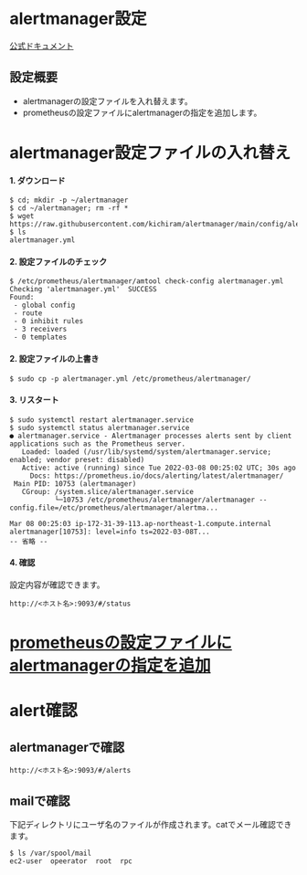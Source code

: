 # alertmanager設定
[公式ドキュメント](https://prometheus.io/docs/alerting/latest/configuration/)
## 設定概要
* alertmanagerの設定ファイルを入れ替えます。
* prometheusの設定ファイルにalertmanagerの指定を追加します。

# alertmanager設定ファイルの入れ替え
#### 1. ダウンロード
```
$ cd; mkdir -p ~/alertmanager
$ cd ~/alertmanager; rm -rf *
$ wget https://raw.githubusercontent.com/kichiram/alertmanager/main/config/alertmanager/alertmanager.yml
$ ls
alertmanager.yml
```
#### 2. 設定ファイルのチェック
```
$ /etc/prometheus/alertmanager/amtool check-config alertmanager.yml 
Checking 'alertmanager.yml'  SUCCESS
Found:
 - global config
 - route
 - 0 inhibit rules
 - 3 receivers
 - 0 templates
```
#### 2. 設定ファイルの上書き
```
$ sudo cp -p alertmanager.yml /etc/prometheus/alertmanager/
```
#### 3. リスタート
```
$ sudo systemctl restart alertmanager.service
$ sudo systemctl status alertmanager.service
● alertmanager.service - Alertmanager processes alerts sent by client applications such as the Prometheus server.
   Loaded: loaded (/usr/lib/systemd/system/alertmanager.service; enabled; vendor preset: disabled)
   Active: active (running) since Tue 2022-03-08 00:25:02 UTC; 30s ago
     Docs: https://prometheus.io/docs/alerting/latest/alertmanager/
 Main PID: 10753 (alertmanager)
   CGroup: /system.slice/alertmanager.service
           └─10753 /etc/prometheus/alertmanager/alertmanager --config.file=/etc/prometheus/alertmanager/alertma...

Mar 08 00:25:03 ip-172-31-39-113.ap-northeast-1.compute.internal alertmanager[10753]: level=info ts=2022-03-08T...
-- 省略 --
```
#### 4. 確認
設定内容が確認できます。
```
http://<ホスト名>:9093/#/status
```
# [prometheusの設定ファイルにalertmanagerの指定を追加](https://github.com/kichiram/prometheus/tree/main/config/alerting])

# alert確認
## alertmanagerで確認
```
http://<ホスト名>:9093/#/alerts
```
## mailで確認
下記ディレクトリにユーザ名のファイルが作成されます。catでメール確認できます。
```
$ ls /var/spool/mail
ec2-user  opeerator  root  rpc
```
